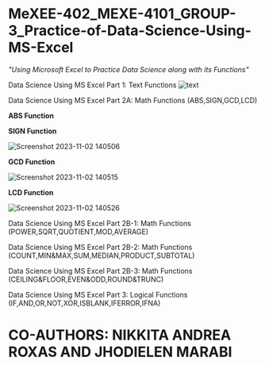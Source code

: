 # MeXEE-402_MEXE-4101_GROUP-3_Practice-of-Data-Science-Using-MS-Excel
_"Using Microsoft Excel to Practice Data Science along with its Functions"_

Data Science Using MS Excel Part 1: Text Functions
![text](https://github.com/ABRAHAM-AH/MeXEE-402_MEXE-4101_GROUP-3_Practice-of-Data-Science-Using-MS-Excel-Part-1-2-3/assets/143601880/c2d6cba8-40da-4eba-be30-cda6ea525894)

Data Science Using MS Excel Part 2A: Math Functions (ABS,SIGN,GCD,LCD)

**ABS Function**



**SIGN Function**

![Screenshot 2023-11-02 140506](https://github.com/ROXAS-NA/MeXEE-402_MEXE-4101_GROUP-3_Practice-of-Data-Science-Using-MS-Excel/assets/143602214/1216cf05-ab2e-4655-a9f6-404158da0caf)

**GCD Function**

![Screenshot 2023-11-02 140515](https://github.com/ROXAS-NA/MeXEE-402_MEXE-4101_GROUP-3_Practice-of-Data-Science-Using-MS-Excel/assets/143602214/6fd96d68-914b-4071-944c-dcf35da05006)

**LCD Function**

![Screenshot 2023-11-02 140526](https://github.com/ROXAS-NA/MeXEE-402_MEXE-4101_GROUP-3_Practice-of-Data-Science-Using-MS-Excel/assets/143602214/832ea1f5-2b4f-4387-b7d8-c3ce18ab5ffc)



Data Science Using MS Excel Part 2B-1: Math Functions (POWER,SQRT,QUOTIENT,MOD,AVERAGE)

Data Science Using MS Excel Part 2B-2: Math Functions (COUNT,MIN&MAX,SUM,MEDIAN,PRODUCT,SUBTOTAL)

Data Science Using MS Excel Part 2B-3: Math Functions (CEILING&FLOOR,EVEN&ODD,ROUND&TRUNC)

Data Science Using MS Excel Part 3: Logical Functions (IF,AND,OR,NOT,XOR,ISBLANK,IFERROR,IFNA)

# **CO-AUTHORS: NIKKITA ANDREA ROXAS AND JHODIELEN MARABI**
